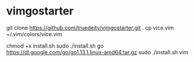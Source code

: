 # vimgostarter




git clone https://github.com/truedeity/vimgostarter.git .
cp vice.vim ~/.vim/colors/vice.vim

chmod +x install.sh
sudo ./install.sh go https://dl.google.com/go/go1.13.1.linux-amd64.tar.gz
sudo ./install.sh vim


